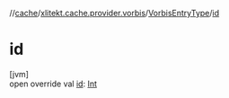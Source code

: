 //[cache](../../../index.md)/[xlitekt.cache.provider.vorbis](../index.md)/[VorbisEntryType](index.md)/[id](id.md)

# id

[jvm]\
open override val [id](id.md): [Int](https://kotlinlang.org/api/latest/jvm/stdlib/kotlin/-int/index.html)
